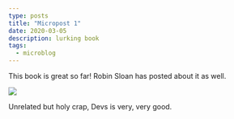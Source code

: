 ```yaml
---
type: posts
title: "Micropost 1"
date: 2020-03-05
description: lurking book
tags:
  - microblog
---
```


This book is great so far!
Robin Sloan has posted about it as well. 

![](/lurkingbook.jpg)

Unrelated but holy crap, Devs is very, very good. 